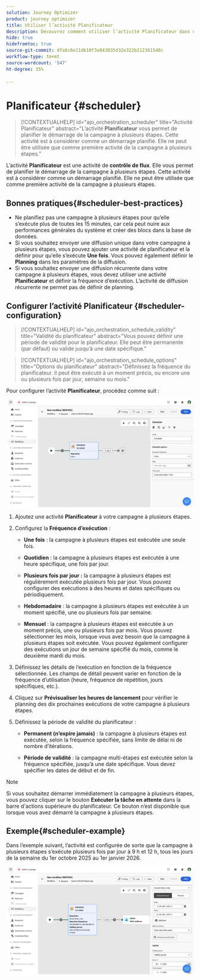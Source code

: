 ```yaml
---
solution: Journey Optimizer
product: journey optimizer
title: Utiliser l’activité Planificateur
description: Découvrez comment utiliser l’activité Planificateur dans une campagne à plusieurs étapes
hide: true
hidefromtoc: true
source-git-commit: dfa6c6e11db10f3e843035d32e322b212361548c
workflow-type: tm+mt
source-wordcount: '547'
ht-degree: 35%

---
```


# Planificateur {#scheduler}


>[!CONTEXTUALHELP]
>id="ajo_orchestration_scheduler"
>title="Activité Planificateur"
>abstract="L’activité **Planificateur** vous permet de planifier le démarrage de la campagne à plusieurs étapes. Cette activité est à considérer comme un démarrage planifié. Elle ne peut être utilisée que comme première activité de la campagne à plusieurs étapes."


L’activité **Planificateur** est une activité de **contrôle de flux**. Elle vous permet de planifier le démarrage de la campagne à plusieurs étapes. Cette activité est à considérer comme un démarrage planifié. Elle ne peut être utilisée que comme première activité de la campagne à plusieurs étapes.

## Bonnes pratiques{#scheduler-best-practices}

* Ne planifiez pas une campagne à plusieurs étapes pour qu’elle s’exécute plus de toutes les 15 minutes, car cela peut nuire aux performances générales du système et créer des blocs dans la base de données.
* Si vous souhaitez envoyer une diffusion unique dans votre campagne à plusieurs étapes, vous pouvez ajouter une activité de planificateur et la définir pour qu’elle s’exécute **Une fois**. Vous pouvez également définir le **Planning** dans les paramètres de la diffusion.
* Si vous souhaitez envoyer une diffusion récurrente dans votre campagne à plusieurs étapes, vous devez utiliser une activité **Planificateur** et définir la fréquence d’exécution. L’activité de diffusion récurrente ne permet pas de définir de planning.

## Configurer l’activité Planificateur {#scheduler-configuration}

>[!CONTEXTUALHELP]
>id="ajo_orchestration_schedule_validity"
>title="Validité du planificateur"
>abstract="Vous pouvez définir une période de validité pour le planificateur. Elle peut être permanente (par défaut) ou valide jusqu’à une date spécifique."


>[!CONTEXTUALHELP]
>id="ajo_orchestration_schedule_options"
>title="Options du planificateur"
>abstract="Définissez la fréquence du planificateur. Il peut être exécuté à un moment précis, ou encore une ou plusieurs fois par jour, semaine ou mois."

Pour configurer l’activité **Planificateur**, procédez comme suit :

![](../assets/workflow-scheduler.png)

1. Ajoutez une activité **Planificateur** à votre campagne à plusieurs étapes.

1. Configurez la **Fréquence d’exécution** :

   * **Une fois** : la campagne à plusieurs étapes est exécutée une seule fois.

   * **Quotidien** : la campagne à plusieurs étapes est exécutée à une heure spécifique, une fois par jour.

   * **Plusieurs fois par jour :** la campagne à plusieurs étapes est régulièrement exécutée plusieurs fois par jour. Vous pouvez configurer des exécutions à des heures et dates spécifiques ou périodiquement.

   * **Hebdomadaire** : la campagne à plusieurs étapes est exécutée à un moment spécifié, une ou plusieurs fois par semaine.

   * **Mensuel** : la campagne à plusieurs étapes est exécutée à un moment précis, une ou plusieurs fois par mois. Vous pouvez sélectionner les mois, lorsque vous avez besoin que la campagne à plusieurs étapes soit exécutée. Vous pouvez également configurer des exécutions un jour de semaine spécifié du mois, comme le deuxième mardi du mois.

1. Définissez les détails de l’exécution en fonction de la fréquence sélectionnée. Les champs de détail peuvent varier en fonction de la fréquence d’utilisation (heure, fréquence de répétition, jours spécifiques, etc.).

1. Cliquez sur **Prévisualiser les heures de lancement** pour vérifier le planning des dix prochaines exécutions de votre campagne à plusieurs étapes.

1. Définissez la période de validité du planificateur :

   * **Permanent (n’expire jamais)** : la campagne à plusieurs étapes est exécutée, selon la fréquence spécifiée, sans limite de délai ni de nombre d’itérations.

   * **Période de validité** : la campagne multi-étapes est exécutée selon la fréquence spécifiée, jusqu’à une date spécifique. Vous devez spécifier les dates de début et de fin.

>[!NOTE]
>
>Si vous souhaitez démarrer immédiatement la campagne à plusieurs étapes, vous pouvez cliquer sur le bouton **Exécuter la tâche en attente** dans la barre d&#39;actions supérieure du planificateur. Ce bouton n’est disponible que lorsque vous avez démarré la campagne à plusieurs étapes.

## Exemple{#scheduler-example}

Dans l’exemple suivant, l’activité est configurée de sorte que la campagne à plusieurs étapes s’exécute plusieurs fois par jour à 9 h et 12 h, tous les jours de la semaine du 1er octobre 2025 au 1er janvier 2026.

![](../assets/workflow-scheduler2.png)
